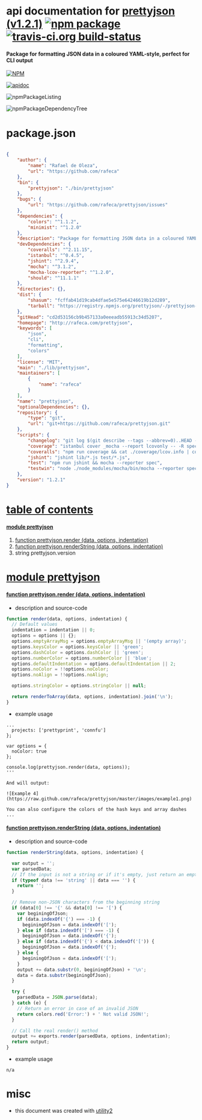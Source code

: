 # api documentation for  [prettyjson (v1.2.1)](http://rafeca.com/prettyjson)  [![npm package](https://img.shields.io/npm/v/npmdoc-prettyjson.svg?style=flat-square)](https://www.npmjs.org/package/npmdoc-prettyjson) [![travis-ci.org build-status](https://api.travis-ci.org/npmdoc/node-npmdoc-prettyjson.svg)](https://travis-ci.org/npmdoc/node-npmdoc-prettyjson)
#### Package for formatting JSON data in a coloured YAML-style, perfect for CLI output

[![NPM](https://nodei.co/npm/prettyjson.png?downloads=true&downloadRank=true&stars=true)](https://www.npmjs.com/package/prettyjson)

[![apidoc](https://npmdoc.github.io/node-npmdoc-prettyjson/build/screenCapture.buildCi.browser.%252Ftmp%252Fbuild%252Fapidoc.html.png)](https://npmdoc.github.io/node-npmdoc-prettyjson/build/apidoc.html)

![npmPackageListing](https://npmdoc.github.io/node-npmdoc-prettyjson/build/screenCapture.npmPackageListing.svg)

![npmPackageDependencyTree](https://npmdoc.github.io/node-npmdoc-prettyjson/build/screenCapture.npmPackageDependencyTree.svg)



# package.json

```json

{
    "author": {
        "name": "Rafael de Oleza",
        "url": "https://github.com/rafeca"
    },
    "bin": {
        "prettyjson": "./bin/prettyjson"
    },
    "bugs": {
        "url": "https://github.com/rafeca/prettyjson/issues"
    },
    "dependencies": {
        "colors": "^1.1.2",
        "minimist": "^1.2.0"
    },
    "description": "Package for formatting JSON data in a coloured YAML-style, perfect for CLI output",
    "devDependencies": {
        "coveralls": "^2.11.15",
        "istanbul": "^0.4.5",
        "jshint": "^2.9.4",
        "mocha": "^3.1.2",
        "mocha-lcov-reporter": "^1.2.0",
        "should": "^11.1.1"
    },
    "directories": {},
    "dist": {
        "shasum": "fcffab41d19cab4dfae5e575e64246619b12d289",
        "tarball": "https://registry.npmjs.org/prettyjson/-/prettyjson-1.2.1.tgz"
    },
    "gitHead": "cd2d53156cb9b457133a0eeeadb55913c34d5207",
    "homepage": "http://rafeca.com/prettyjson",
    "keywords": [
        "json",
        "cli",
        "formatting",
        "colors"
    ],
    "license": "MIT",
    "main": "./lib/prettyjson",
    "maintainers": [
        {
            "name": "rafeca"
        }
    ],
    "name": "prettyjson",
    "optionalDependencies": {},
    "repository": {
        "type": "git",
        "url": "git+https://github.com/rafeca/prettyjson.git"
    },
    "scripts": {
        "changelog": "git log $(git describe --tags --abbrev=0)..HEAD --pretty='* %s' --first-parent",
        "coverage": "istanbul cover _mocha --report lcovonly -- -R spec",
        "coveralls": "npm run coverage && cat ./coverage/lcov.info | coveralls && rm -rf ./coverage",
        "jshint": "jshint lib/*.js test/*.js",
        "test": "npm run jshint && mocha --reporter spec",
        "testwin": "node ./node_modules/mocha/bin/mocha --reporter spec"
    },
    "version": "1.2.1"
}
```



# <a name="apidoc.tableOfContents"></a>[table of contents](#apidoc.tableOfContents)

#### [module prettyjson](#apidoc.module.prettyjson)
1.  [function <span class="apidocSignatureSpan">prettyjson.</span>render (data, options, indentation)](#apidoc.element.prettyjson.render)
1.  [function <span class="apidocSignatureSpan">prettyjson.</span>renderString (data, options, indentation)](#apidoc.element.prettyjson.renderString)
1.  string <span class="apidocSignatureSpan">prettyjson.</span>version



# <a name="apidoc.module.prettyjson"></a>[module prettyjson](#apidoc.module.prettyjson)

#### <a name="apidoc.element.prettyjson.render"></a>[function <span class="apidocSignatureSpan">prettyjson.</span>render (data, options, indentation)](#apidoc.element.prettyjson.render)
- description and source-code
```javascript
function render(data, options, indentation) {
  // Default values
  indentation = indentation || 0;
  options = options || {};
  options.emptyArrayMsg = options.emptyArrayMsg || '(empty array)';
  options.keysColor = options.keysColor || 'green';
  options.dashColor = options.dashColor || 'green';
  options.numberColor = options.numberColor || 'blue';
  options.defaultIndentation = options.defaultIndentation || 2;
  options.noColor = !!options.noColor;
  options.noAlign = !!options.noAlign;

  options.stringColor = options.stringColor || null;

  return renderToArray(data, options, indentation).join('\n');
}
```
- example usage
```shell
...
  projects: ['prettyprint', 'connfu']
};

var options = {
  noColor: true
};

console.log(prettyjson.render(data, options));
'''

And will output:

![Example 4](https://raw.github.com/rafeca/prettyjson/master/images/example1.png)

You can also configure the colors of the hash keys and array dashes
...
```

#### <a name="apidoc.element.prettyjson.renderString"></a>[function <span class="apidocSignatureSpan">prettyjson.</span>renderString (data, options, indentation)](#apidoc.element.prettyjson.renderString)
- description and source-code
```javascript
function renderString(data, options, indentation) {

  var output = '';
  var parsedData;
  // If the input is not a string or if it's empty, just return an empty string
  if (typeof data !== 'string' || data === '') {
    return '';
  }

  // Remove non-JSON characters from the beginning string
  if (data[0] !== '{' && data[0] !== '[') {
    var beginingOfJson;
    if (data.indexOf('{') === -1) {
      beginingOfJson = data.indexOf('[');
    } else if (data.indexOf('[') === -1) {
      beginingOfJson = data.indexOf('{');
    } else if (data.indexOf('{') < data.indexOf('[')) {
      beginingOfJson = data.indexOf('{');
    } else {
      beginingOfJson = data.indexOf('[');
    }
    output += data.substr(0, beginingOfJson) + '\n';
    data = data.substr(beginingOfJson);
  }

  try {
    parsedData = JSON.parse(data);
  } catch (e) {
    // Return an error in case of an invalid JSON
    return colors.red('Error:') + ' Not valid JSON!';
  }

  // Call the real render() method
  output += exports.render(parsedData, options, indentation);
  return output;
}
```
- example usage
```shell
n/a
```



# misc
- this document was created with [utility2](https://github.com/kaizhu256/node-utility2)
